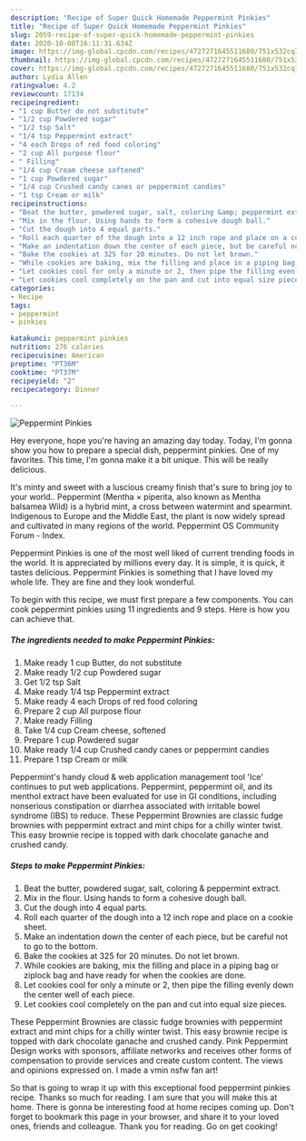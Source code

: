 ```yaml
---
description: "Recipe of Super Quick Homemade Peppermint Pinkies"
title: "Recipe of Super Quick Homemade Peppermint Pinkies"
slug: 2059-recipe-of-super-quick-homemade-peppermint-pinkies
date: 2020-10-08T16:11:31.634Z
image: https://img-global.cpcdn.com/recipes/4727271645511680/751x532cq70/peppermint-pinkies-recipe-main-photo.jpg
thumbnail: https://img-global.cpcdn.com/recipes/4727271645511680/751x532cq70/peppermint-pinkies-recipe-main-photo.jpg
cover: https://img-global.cpcdn.com/recipes/4727271645511680/751x532cq70/peppermint-pinkies-recipe-main-photo.jpg
author: Lydia Allen
ratingvalue: 4.2
reviewcount: 17134
recipeingredient:
- "1 cup Butter do not substitute"
- "1/2 cup Powdered sugar"
- "1/2 tsp Salt"
- "1/4 tsp Peppermint extract"
- "4 each Drops of red food coloring"
- "2 cup All purpose flour"
- " Filling"
- "1/4 cup Cream cheese softened"
- "1 cup Powdered sugar"
- "1/4 cup Crushed candy canes or peppermint candies"
- "1 tsp Cream or milk"
recipeinstructions:
- "Beat the butter, powdered sugar, salt, coloring &amp; peppermint extract."
- "Mix in the flour. Using hands to form a cohesive dough ball."
- "Cut the dough into 4 equal parts."
- "Roll each quarter of the dough into a 12 inch rope and place on a cookie sheet."
- "Make an indentation down the center of each piece, but be careful not to go to the bottom."
- "Bake the cookies at 325 for 20 minutes. Do not let brown."
- "While cookies are baking, mix the filling and place in a piping bag or ziplock bag and have ready for when the cookies are done."
- "Let cookies cool for only a minute or 2, then pipe the filling evenly down the center well of each piece."
- "Let cookies cool completely on the pan and cut into equal size pieces."
categories:
- Recipe
tags:
- peppermint
- pinkies

katakunci: peppermint pinkies 
nutrition: 276 calories
recipecuisine: American
preptime: "PT36M"
cooktime: "PT37M"
recipeyield: "2"
recipecategory: Dinner

---
```



![Peppermint Pinkies](https://img-global.cpcdn.com/recipes/4727271645511680/751x532cq70/peppermint-pinkies-recipe-main-photo.jpg)

Hey everyone, hope you're having an amazing day today. Today, I'm gonna show you how to prepare a special dish, peppermint pinkies. One of my favorites. This time, I'm gonna make it a bit unique. This will be really delicious.

It&#39;s minty and sweet with a luscious creamy finish that&#39;s sure to bring joy to your world.. Peppermint (Mentha × piperita, also known as Mentha balsamea Wild) is a hybrid mint, a cross between watermint and spearmint. Indigenous to Europe and the Middle East, the plant is now widely spread and cultivated in many regions of the world. Peppermint OS Community Forum - Index.

Peppermint Pinkies is one of the most well liked of current trending foods in the world. It is appreciated by millions every day. It is simple, it is quick, it tastes delicious. Peppermint Pinkies is something that I have loved my whole life. They are fine and they look wonderful.


To begin with this recipe, we must first prepare a few components. You can cook peppermint pinkies using 11 ingredients and 9 steps. Here is how you can achieve that.

<!--inarticleads1-->

##### The ingredients needed to make Peppermint Pinkies:

1. Make ready 1 cup Butter, do not substitute
1. Make ready 1/2 cup Powdered sugar
1. Get 1/2 tsp Salt
1. Make ready 1/4 tsp Peppermint extract
1. Make ready 4 each Drops of red food coloring
1. Prepare 2 cup All purpose flour
1. Make ready  Filling
1. Take 1/4 cup Cream cheese, softened
1. Prepare 1 cup Powdered sugar
1. Make ready 1/4 cup Crushed candy canes or peppermint candies
1. Prepare 1 tsp Cream or milk


Peppermint&#39;s handy cloud &amp; web application management tool &#39;Ice&#39; continues to put web applications. Peppermint, peppermint oil, and its menthol extract have been evaluated for use in GI conditions, including nonserious constipation or diarrhea associated with irritable bowel syndrome (IBS) to reduce. These Peppermint Brownies are classic fudge brownies with peppermint extract and mint chips for a chilly winter twist. This easy brownie recipe is topped with dark chocolate ganache and crushed candy. 

<!--inarticleads2-->

##### Steps to make Peppermint Pinkies:

1. Beat the butter, powdered sugar, salt, coloring &amp; peppermint extract.
1. Mix in the flour. Using hands to form a cohesive dough ball.
1. Cut the dough into 4 equal parts.
1. Roll each quarter of the dough into a 12 inch rope and place on a cookie sheet.
1. Make an indentation down the center of each piece, but be careful not to go to the bottom.
1. Bake the cookies at 325 for 20 minutes. Do not let brown.
1. While cookies are baking, mix the filling and place in a piping bag or ziplock bag and have ready for when the cookies are done.
1. Let cookies cool for only a minute or 2, then pipe the filling evenly down the center well of each piece.
1. Let cookies cool completely on the pan and cut into equal size pieces.


These Peppermint Brownies are classic fudge brownies with peppermint extract and mint chips for a chilly winter twist. This easy brownie recipe is topped with dark chocolate ganache and crushed candy. Pink Peppermint Design works with sponsors, affiliate networks and receives other forms of compensation to provide services and create custom content. The views and opinions expressed on. I made a vmin nsfw fan art! 

So that is going to wrap it up with this exceptional food peppermint pinkies recipe. Thanks so much for reading. I am sure that you will make this at home. There is gonna be interesting food at home recipes coming up. Don't forget to bookmark this page in your browser, and share it to your loved ones, friends and colleague. Thank you for reading. Go on get cooking!
